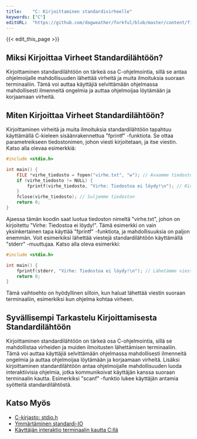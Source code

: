 ```yaml
---
title:    "C: Kirjoittaminen standardivirheelle"
keywords: ["C"]
editURL:  "https://github.com/dogweather/forkful/blob/master/content/fi/c/writing-to-standard-error.md"
---
```


{{< edit_this_page >}}

## Miksi Kirjoittaa Virheet Standardilähtöön?

Kirjoittaminen standardilähtöön on tärkeä osa C-ohjelmointia, sillä se antaa ohjelmoijalle mahdollisuuden lähettää virheitä ja muita ilmoituksia suoraan terminaaliin. Tämä voi auttaa käyttäjiä selvittämään ohjelmassa mahdollisesti ilmenneitä ongelmia ja auttaa ohjelmoijaa löytämään ja korjaamaan virheitä.

## Miten Kirjoittaa Virheet Standardilähtöön?

Kirjoittaminen virheitä ja muita ilmoituksia standardilähtöön tapahtuu käyttämällä C-kieleen sisäänrakennettua "fprintf" -funktiota. Se ottaa parametreikseen tiedostonimen, johon viesti kirjoitetaan, ja itse viestin. Katso alla olevaa esimerkkiä:

```C
#include <stdio.h>

int main() {
    FILE *virhe_tiedosto = fopen("virhe.txt", "w"); // Avaamme tiedoston kirjoitustilassa
    if (virhe_tiedosto != NULL) {
        fprintf(virhe_tiedosto, "Virhe: Tiedostoa ei löydy!\n"); // Kirjoitamme viestin tiedostoon
    }
    fclose(virhe_tiedosto); // Suljemme tiedoston
    return 0;
}
```

Ajaessa tämän koodin saat luotua tiedoston nimeltä "virhe.txt", johon on kirjoitettu "Virhe: Tiedostoa ei löydy!". Tämä esimerkki on vain yksinkertainen tapa käyttää "fprintf" -funktiota, ja mahdollisuuksia on paljon enemmän. Voit esimerkiksi lähettää viestejä standardilähtöön käyttämällä "stderr" -muuttujaa. Katso alla oleva esimerkki:

```C
#include <stdio.h>

int main() {
    fprintf(stderr, "Virhe: Tiedostoa ei löydy!\n"); // Lähetämme viestin standardilähtöön
    return 0;
}
```

Tämä vaihtoehto on hyödyllinen silloin, kun haluat lähettää viestin suoraan terminaaliin, esimerkiksi kun ohjelma kohtaa virheen.

## Syvällisempi Tarkastelu Kirjoittamisesta Standardilähtöön

Kirjoittaminen standardilähtöön on tärkeä osa C-ohjelmointia, sillä se mahdollistaa virheiden ja muiden ilmoitusten lähettämisen terminaaliin. Tämä voi auttaa käyttäjiä selvittämään ohjelmassa mahdollisesti ilmenneitä ongelmia ja auttaa ohjelmoijaa löytämään ja korjaamaan virheitä. Lisäksi kirjoittaminen standardilähtöön antaa ohjelmoijalle mahdollisuuden luoda interaktiivisia ohjelmia, jotka kommunikoivat käyttäjän kanssa suoraan terminaalin kautta. Esimerkiksi "scanf" -funktio lukee käyttäjän antamia syötteitä standardilähtöstä.

## Katso Myös

- [C-kirjasto: stdio.h](https://www.cs.cf.ac.uk/Dave/C/node9.html)
- [Ymmärtäminen standardi-IO](http://www.csl.mtu.edu/cs4411.ck/www/NOTES/non-local-jump/node6.html)
- [Käyttäjän interaktio terminaalin kautta C:llä](http://www.prismnet.com/~eggert/index.c.html#tools)